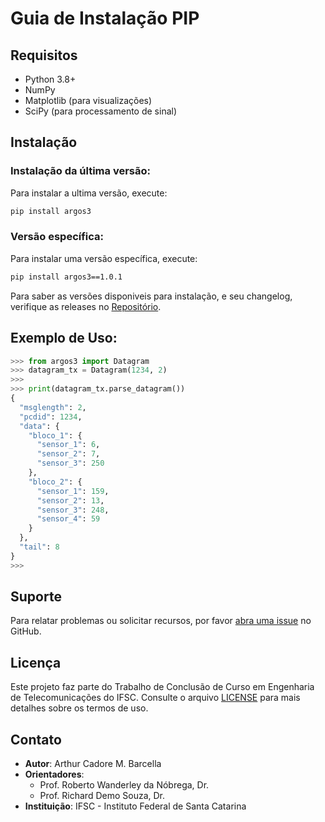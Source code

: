 # Guia de Instalação PIP

## Requisitos

- Python 3.8+
- NumPy
- Matplotlib (para visualizações)
- SciPy (para processamento de sinal)

## Instalação

### Instalação da última versão: 

Para instalar a ultima versão, execute:

```bash
pip install argos3
```

### Versão específica:

Para instalar uma versão específica, execute: 

```bash
pip install argos3==1.0.1
```

Para saber as versões disponiveis para instalação, e seu changelog, verifique as releases no [Repositório](https://github.com/arthurcadore/simulacao-tcc/releases).

## Exemplo de Uso:

```python
>>> from argos3 import Datagram
>>> datagram_tx = Datagram(1234, 2)
>>> 
>>> print(datagram_tx.parse_datagram())
{
  "msglength": 2,
  "pcdid": 1234,
  "data": {
    "bloco_1": {
      "sensor_1": 6,
      "sensor_2": 7,
      "sensor_3": 250
    },
    "bloco_2": {
      "sensor_1": 159,
      "sensor_2": 13,
      "sensor_3": 248,
      "sensor_4": 59
    }
  },
  "tail": 8
}
>>> 
```

## Suporte

Para relatar problemas ou solicitar recursos, por favor [abra uma issue](https://github.com/arthurcadore/simulacao-tcc/issues) no GitHub.

## Licença

Este projeto faz parte do Trabalho de Conclusão de Curso em Engenharia de Telecomunicações do IFSC. Consulte o arquivo [LICENSE](https://github.com/arthurcadore/simulacao-tcc/blob/main/LICENSE) para mais detalhes sobre os termos de uso.

## Contato

- **Autor**: Arthur Cadore M. Barcella
- **Orientadores**: 
  - Prof. Roberto Wanderley da Nóbrega, Dr.
  - Prof. Richard Demo Souza, Dr.
- **Instituição**: IFSC - Instituto Federal de Santa Catarina